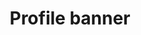 ---
title: Profile banner
description: This page will go over on adding your profile page as a banner widget to your own website
draft: true
---